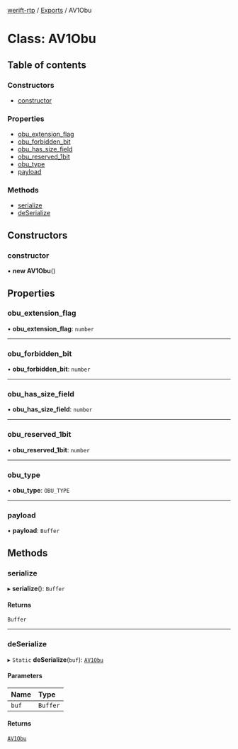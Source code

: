 [werift-rtp](../README.md) / [Exports](../modules.md) / AV1Obu

# Class: AV1Obu

## Table of contents

### Constructors

- [constructor](AV1Obu.md#constructor)

### Properties

- [obu\_extension\_flag](AV1Obu.md#obu_extension_flag)
- [obu\_forbidden\_bit](AV1Obu.md#obu_forbidden_bit)
- [obu\_has\_size\_field](AV1Obu.md#obu_has_size_field)
- [obu\_reserved\_1bit](AV1Obu.md#obu_reserved_1bit)
- [obu\_type](AV1Obu.md#obu_type)
- [payload](AV1Obu.md#payload)

### Methods

- [serialize](AV1Obu.md#serialize)
- [deSerialize](AV1Obu.md#deserialize)

## Constructors

### constructor

• **new AV1Obu**()

## Properties

### obu\_extension\_flag

• **obu\_extension\_flag**: `number`

___

### obu\_forbidden\_bit

• **obu\_forbidden\_bit**: `number`

___

### obu\_has\_size\_field

• **obu\_has\_size\_field**: `number`

___

### obu\_reserved\_1bit

• **obu\_reserved\_1bit**: `number`

___

### obu\_type

• **obu\_type**: `OBU_TYPE`

___

### payload

• **payload**: `Buffer`

## Methods

### serialize

▸ **serialize**(): `Buffer`

#### Returns

`Buffer`

___

### deSerialize

▸ `Static` **deSerialize**(`buf`): [`AV1Obu`](AV1Obu.md)

#### Parameters

| Name | Type |
| :------ | :------ |
| `buf` | `Buffer` |

#### Returns

[`AV1Obu`](AV1Obu.md)
